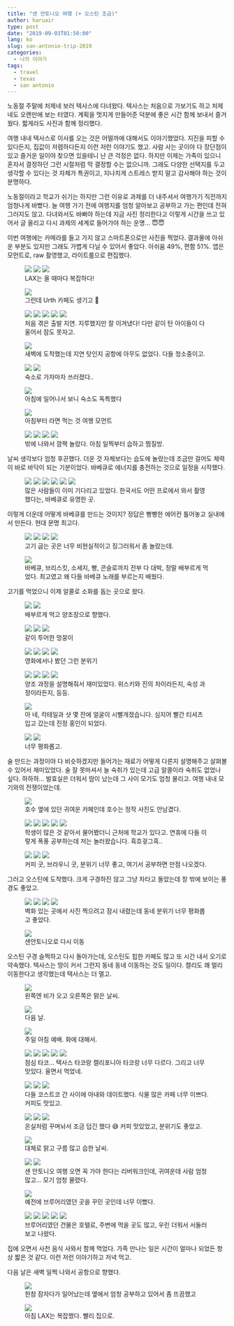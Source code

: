 ```yaml
---
title: "샌 안토니오 여행 (+ 오스틴 조금)"
author: haruair
type: post
date: "2019-09-03T01:50:00"
lang: ko
slug: san-antonio-trip-2019
categories:
  - 나의 이야기
tags:
  - travel
  - texas
  - san antonio
---
```


노동절 주말에 처제네 보러 텍사스에 다녀왔다. 텍사스는 처음으로 가보기도 하고 처제네도 오랜만에 보는 터였다. 계획을 멋지게 만들어준 덕분에 좋은 시간 함께 보내서 즐거웠다. 짧게라도 사진과 함께 정리했다.

여행 내내 텍사스로 이사를 오는 것은 어떨까에 대해서도 이야기했었다. 지진을 피할 수 있다든지, 집값이 저렴하다든지 이런 저런 이야기도 했고. 사람 사는 곳이야 다 장단점이 있고 즐거운 일이야 찾으면 있을테니 난 큰 걱정은 없다. 하지만 이제는 가족이 있으니 혼자서 결정하던 그런 시절처럼 막 결정할 수는 없으니까. 그래도 다양한 선택지를 두고 생각할 수 있다는 것 자체가 특권이고, 지나치게 스트레스 받지 말고 감사해야 하는 것이 분명하다.

노동절이라고 학교가 쉬기는 하지만 그런 이유로 과제를 더 내주셔서 여행가기 직전까지 엄청나게 바빴다. 늘 여행 가기 전에 여행지를 엄청 알아보고 공부하고 가는 편인데 전혀 그러지도 않고. 다녀와서도 바뻐야 하는데 지금 사진 정리한다고 이렇게 시간을 쓰고 있어서 글 올리고 다시 과제의 세계로 들어가야 하는 운명... 😇😇

이번 여행에는 카메라를 들고 가지 않고 스마트폰으로만 사진을 찍었다. 결과물에 아쉬운 부분도 있지만 그래도 가볍게 다닐 수 있어서 좋았다. 아쉬움 49%, 편함 51%. 앱은 모먼트로, raw 촬영했고, 라이트룸으로 편집했다.

<figure class="wide">

<img src="https://live.staticflickr.com/65535/48672674882_dc0054a1e5_o.jpg" loading="lazy" />

<img src="https://live.staticflickr.com/65535/48672679487_40997f11fa_o.jpg" loading="lazy" />

<img src="https://live.staticflickr.com/65535/48672151958_735ec3525f_o.jpg" loading="lazy" />

<figcaption>LAX는 올 때마다 복잡하다!</figcaption>
</figure>

<figure class="wide">

<img src="https://live.staticflickr.com/65535/48672155598_73ed7035cd_o.jpg" loading="lazy" />

<figcaption>그런데 Urth 카페도 생기고 🥰</figcaption>
</figure>

<figure class="wide">

<img src="https://live.staticflickr.com/65535/48672505936_3c2cf1bbec_o.jpg" loading="lazy" />

<img src="https://live.staticflickr.com/65535/48672679802_a9aac633c1_o.jpg" loading="lazy" />

<img src="https://live.staticflickr.com/65535/48672170723_6f2c5f1395_o.jpg" loading="lazy" />

<img src="https://live.staticflickr.com/65535/48672500351_32f1db079f_o.jpg" loading="lazy" />

<img src="https://live.staticflickr.com/65535/48672154223_eebd48abcb_o.jpg" loading="lazy" />

<figcaption>처음 겪은 출발 지연. 지루했지만 잘 이겨냈다! 다만 같이 탄 아이들이 다 울어서 잠도 못자고.</figcaption>
</figure>


<figure class="wide">

<img src="https://live.staticflickr.com/65535/48672497206_2cfd829747_o.jpg" loading="lazy" />

<figcaption>새벽에 도착했는데 지연 탓인지 공항에 아무도 없었다. 다들 청소중이고.</figcaption>
</figure>

<figure class="wide">

<img src="https://live.staticflickr.com/65535/48672162458_5f48a08534_o.jpg" loading="lazy" />

<img src="https://live.staticflickr.com/65535/48672497951_f1f80ac438_o.jpg" loading="lazy" />

<figcaption>숙소로 가자마자 쓰러졌다..</figcaption>
</figure>

<figure class="wide">

<img src="https://live.staticflickr.com/65535/48672169798_af0b7b7b25_o.jpg" loading="lazy" />

<figcaption>아침에 일어나서 보니 숙소도 독특했다</figcaption>
</figure>


<figure class="wide">

<img src="https://live.staticflickr.com/65535/48672496311_d2690778d9_o.jpg" loading="lazy" />

<figcaption>아침부터 라면 먹는 것 여행 모먼트</figcaption>
</figure>

<figure class="wide">

<img src="https://live.staticflickr.com/65535/48672670527_192f9bb4a7_o.jpg" loading="lazy" />

<img src="https://live.staticflickr.com/65535/48672168953_94b3d8a643_o.jpg" loading="lazy" />

<img src="https://live.staticflickr.com/65535/48672164883_d7007c5007_o.jpg" loading="lazy" />

<img src="https://live.staticflickr.com/65535/48672501031_9faff8ddc3_o.jpg" loading="lazy" />

<figcaption>밖에 나와서 깜짝 놀랐다. 아침 일찍부터 습하고 찜질방.</figcaption>
</figure>

날씨 생각보다 엄청 후끈했다. 더운 것 자체보다는 습도에 놀랐는데 조금만 걸어도 체력이 바로 바닥이 되는 기분이었다. 바베큐로 에너지를 충전하는 것으로 일정을 시작했다.

<figure class="wide">

<img src="https://live.staticflickr.com/65535/48672153328_a92ae0e926_o.jpg" loading="lazy" />

<img src="https://live.staticflickr.com/65535/48672496691_eeda7ec2d4_o.jpg" loading="lazy" />

<img src="https://live.staticflickr.com/65535/48672672807_7363b6fab6_o.jpg" loading="lazy" />

<img src="https://live.staticflickr.com/65535/48672162293_244a6d37fd_o.jpg" loading="lazy" />

<img src="https://live.staticflickr.com/65535/48672681827_28aa177572_o.jpg" loading="lazy" />

<img src="https://live.staticflickr.com/65535/48672492151_22a3c528e5_o.jpg" loading="lazy" />

<figcaption>많은 사람들이 이미 기다리고 있었다. 한국서도 어떤 프로에서 와서 촬영했다는, 바베큐로 유명한 곳.</figcaption>
</figure>

이렇게 더운데 어떻게 바베큐를 만드는 것이지? 정답은 빵빵한 에어컨 틀어놓고 실내에서 만든다. 현대 문명 최고다.

<figure class="wide">

<img src="https://live.staticflickr.com/65535/48672681137_5f21c4926f_o.jpg" loading="lazy" />

<img src="https://live.staticflickr.com/65535/48672670827_7d7c189ccb_o.jpg" loading="lazy" />

<img src="https://live.staticflickr.com/65535/48672666727_c2088ae07b_o.jpg" loading="lazy" />

<img src="https://live.staticflickr.com/65535/48672159603_beb74d87aa_o.jpg" loading="lazy" />

<figcaption>고기 굽는 곳은 너무 비현실적이고 징그러워서 좀 놀랐는데.</figcaption>
</figure>

<figure class="wide">

<img src="https://live.staticflickr.com/65535/48672157163_7c30de0454_o.jpg" loading="lazy" />

<figcaption>바베큐, 브리스킷, 소세지, 빵, 콘슬로까지 전부 다 대박, 정말 배부르게 먹었다. 최고였고 왜 다들 바베큐 노래를 부르는지 배웠다.</figcaption>
</figure>

고기를 먹었으니 이제 알콜로 소화를 돕는 곳으로 왔다.

<figure class="wide">

<img src="https://live.staticflickr.com/65535/48672504071_91ffa335e7_o.jpg" loading="lazy" />

<img src="https://live.staticflickr.com/65535/48672673002_fd79775d6d_o.jpg" loading="lazy" />

<figcaption>배부르게 먹고 양조장으로 향했다. </figcaption>
</figure>

<figure class="wide">

<img src="https://live.staticflickr.com/65535/48672666022_915ca4e7a4_o.jpg" loading="lazy" />

<img src="https://live.staticflickr.com/65535/48672494221_da5e3f048b_o.jpg" loading="lazy" />

<img src="https://live.staticflickr.com/65535/48672156003_ab44053869_o.jpg" loading="lazy" />

<figcaption>같이 투어한 멍뭉이</figcaption>
</figure>

<figure class="wide">

<img src="https://live.staticflickr.com/65535/48672507241_102daefa6a_o.jpg" loading="lazy" />

<img src="https://live.staticflickr.com/65535/48672160118_67c14a4773_o.jpg" loading="lazy" />

<img src="https://live.staticflickr.com/65535/48672168768_aaf5c88fcd_o.jpg" loading="lazy" />

<img src="https://live.staticflickr.com/65535/48672500541_4f28d45461_o.jpg" loading="lazy" />

<figcaption>영화에서나 봤던 그런 분위기</figcaption>
</figure>

<figure class="wide">

<img src="https://live.staticflickr.com/65535/48672166233_3cf833ba62_o.jpg" loading="lazy" />

<img src="https://live.staticflickr.com/65535/48672674762_c0d3a45136_o.jpg" loading="lazy" />

<img src="https://live.staticflickr.com/65535/48672502206_572e618421_o.jpg" loading="lazy" />

<img src="https://live.staticflickr.com/65535/48672676802_cc5bb26b9d_o.jpg" loading="lazy" />

<figcaption>양조 과정을 설명해줘서 재미있었다. 위스키와 진의 차이라든지, 숙성 과정이라든지, 등등.</figcaption>
</figure>

<figure class="wide">

<img src="https://live.staticflickr.com/65535/48672166813_d966a49b93_o.jpg" loading="lazy" />

<figcaption>아 네, 칵테일과 샷 몇 잔에 얼굴이 시뻘개졌습니다. 심지어 빨간 티셔츠 입고 갔는데 진정 홍인이 되었다.</figcaption>
</figure>

<figure class="wide">

<img src="https://live.staticflickr.com/65535/48672169133_067641f67f_o.jpg" loading="lazy" />

<img src="https://live.staticflickr.com/65535/48672503026_d78b8b1123_o.jpg" loading="lazy" />

<figcaption>너무 평화롭고.</figcaption>
</figure>

술 만드는 과정이야 다 비슷하겠지만 들어가는 재료가 어떻게 다른지 설명해주고 살펴볼 수 있어서 재미있었다. 술 잘 못마셔서 늘 숙취가 있는데 고급 알콜이라 숙취도 없었나 싶다. 하하하... 발효실은 더워서 땀이 났는데 그 사이 모기도 엄청 물리고. 여행 내내 모기와의 전쟁이었는데.

<figure class="wide">

<img src="https://live.staticflickr.com/65535/48672496041_f7b0db23e2_o.jpg" loading="lazy" />

<figcaption>호수 옆에 있던 귀여운 카페인데 호수는 정작 사진도 안남겼다.</figcaption>
</figure>

<figure class="wide">

<img src="https://live.staticflickr.com/65535/48672677232_f347b12c83_o.jpg" loading="lazy" />

<img src="https://live.staticflickr.com/65535/48672500171_d244986e0f_o.jpg" loading="lazy" />

<img src="https://live.staticflickr.com/65535/48672673942_122875c115_o.jpg" loading="lazy" />

<img src="https://live.staticflickr.com/65535/48672674612_247d8d34b2_o.jpg" loading="lazy" />

<img src="https://live.staticflickr.com/65535/48672163503_e0357b0c58_o.jpg" loading="lazy" />

<figcaption>학생이 많은 것 같아서 물어봤더니 근처에 학교가 있다고. 연휴에 다들 이렇게 폭풍 공부하는데 저는 놀러왔습니다. 흑흐겋그흑..</figcaption>
</figure>

<figure class="wide">

<img src="https://live.staticflickr.com/65535/48672152833_ebca207177_o.jpg" loading="lazy" />

<img src="https://live.staticflickr.com/65535/48672665127_ffb35e7e40_o.jpg" loading="lazy" />

<img src="https://live.staticflickr.com/65535/48672167773_9af8db3790_o.jpg" loading="lazy" />

<figcaption>커피 굿, 브라우니 굿, 분위기 너무 좋고, 여기서 공부하면 만점 나오겠다.</figcaption>
</figure>

그러고 오스틴에 도착했다. 크게 구경하진 않고 그냥 차타고 돌았는데 창 밖에 보이는 풍경도 좋았고.

<figure class="wide">

<img src="https://live.staticflickr.com/65535/48672155388_a3803db5c7_o.jpg" loading="lazy" />

<img src="https://live.staticflickr.com/65535/48672156593_5f28df1563_o.jpg" loading="lazy" />

<img src="https://live.staticflickr.com/65535/48672671162_2dfe9541ba_o.jpg" loading="lazy" />

<img src="https://live.staticflickr.com/65535/48672163898_77e0baecfc_o.jpg" loading="lazy" />

<figcaption>벽화 있는 곳에서 사진 찍으려고 잠시 내렸는데 동네 분위기 너무 평화롭고 좋았다.</figcaption>
</figure>


<figure class="wide">

<img src="https://live.staticflickr.com/65535/48672164713_6919f11a5b_o.jpg" loading="lazy" />

<figcaption>샌안토니오로 다시 이동</figcaption>
</figure>

오스틴 구경 슬쩍하고 다시 돌아가는데, 오스틴도 힙한 카페도 많고 또 시간 내서 오기로 약속했다. 텍사스는 땅이 커서 그런지 동네 동네 이동하는 것도 일이다. 캘리도 꽤 멀리 이동한다고 생각했는데 텍사스는 더 멀고.

<figure class="wide">

<img src="https://live.staticflickr.com/65535/48672153513_9b25f2ac48_o.jpg" loading="lazy" />

<figcaption>왼쪽엔 비가 오고 오른쪽은 맑은 날씨.</figcaption>
</figure>

<figure class="wide">

<img src="https://live.staticflickr.com/65535/48672677657_0307fd91a4_o.jpg" loading="lazy" />

<figcaption>다음 날.</figcaption>
</figure>

<figure class="wide">

<img src="https://live.staticflickr.com/65535/48672170353_263a492ea6_o.jpg" loading="lazy" />

<figcaption>주일 아침 예배. 화에 대해서.</figcaption>
</figure>


<figure class="wide">

<img src="https://live.staticflickr.com/65535/48672165248_330bd92a5f_o.jpg" loading="lazy" />

<img src="https://live.staticflickr.com/65535/48672499971_ab2ae8cde5_o.jpg" loading="lazy" />

<img src="https://live.staticflickr.com/65535/48672678167_06172a68bb_o.jpg" loading="lazy" />

<img src="https://live.staticflickr.com/65535/48672670437_b8c5587173_o.jpg" loading="lazy" />

<img src="https://live.staticflickr.com/65535/48672675982_071b406427_o.jpg" loading="lazy" />


<figcaption>점심 타코... 택사스 타코랑 캘리포니아 타코랑 너무 다르다. 그리고 너무 맛있다. 울면서 먹었네.</figcaption>
</figure>

<figure class="wide">

<img src="https://live.staticflickr.com/65535/48672170233_6ef3b0bd46_o.jpg" loading="lazy" />

<img src="https://live.staticflickr.com/65535/48672155023_bceff224a1_o.jpg" loading="lazy" />

<img src="https://live.staticflickr.com/65535/48672497696_fb00ca938d_o.jpg" loading="lazy" />

<figcaption>다들 코스트코 간 사이에 아내와 데이트했다. 식물 많은 카페 너무 이쁘다. 커피도 맛있고.</figcaption>
</figure>

<figure class="wide">

<img src="https://live.staticflickr.com/65535/48672490556_5b17038586_o.jpg" loading="lazy" />

<img src="https://live.staticflickr.com/65535/48672166038_b7e9c8f142_o.jpg" loading="lazy" />

<img src="https://live.staticflickr.com/65535/48672498391_daedfe2ff3_o.jpg" loading="lazy" />

<figcaption>온실처럼 꾸며놔서 조금 덥긴 했다 😅 커피 맛있었고, 분위기도 좋았고.</figcaption>
</figure>

<figure class="wide">

<img src="https://live.staticflickr.com/65535/48672166588_fdd72c2082_o.jpg" loading="lazy" />

<figcaption>대체로 맑고 구름 많고 습한 날씨.</figcaption>
</figure>

<figure class="wide">

<img src="https://live.staticflickr.com/65535/48672158048_481b022304_o.jpg" loading="lazy" />

<img src="https://live.staticflickr.com/65535/48672664462_95fa661b13_o.jpg" loading="lazy" />

<figcaption>샌 안토니오 여행 오면 꼭 가야 한다는 리버워크인데, 귀여운데 사람 엄청 많고... 모기 엄청 물렸다.</figcaption>
</figure>


<figure class="wide">

<img src="https://live.staticflickr.com/65535/48672675842_0818448e3c_o.jpg" loading="lazy" />

<figcaption>예전에 브루어리였던 곳을 꾸민 곳인데 너무 이뻤다.</figcaption>
</figure>

<figure class="wide">

<img src="https://live.staticflickr.com/65535/48672492751_969ae4d4bd_o.jpg" loading="lazy" />

<img src="https://live.staticflickr.com/65535/48672156293_efcce4e9ef_o.jpg" loading="lazy" />

<img src="https://live.staticflickr.com/65535/48672672402_1b411b9c40_o.jpg" loading="lazy" />

<img src="https://live.staticflickr.com/65535/48672506281_700dbc3797_o.jpg" loading="lazy" />

<img src="https://live.staticflickr.com/65535/48672506991_ecf8470fc6_o.jpg" loading="lazy" />

<figcaption>브루어리였던 건물은 호텔로, 주변에 먹을 곳도 많고, 우린 더워서 서둘러 보고 나왔다.</figcaption>
</figure>

집에 오면서 사천 음식 사와서 함께 먹었다. 가족 만나는 일은 시간이 얼마나 되었든 항상 짧은 것 같다. 이런 저런 이야기하고 저녁 먹고.

다음 날은 새벽 일찍 나와서 공항으로 향했다.

<figure class="wide">

<img src="https://live.staticflickr.com/65535/48672668832_8d7b0e1b71_o.jpg" loading="lazy" />

<figcaption>한참 잠자다가 일어났는데 옆에서 엄청 공부하고 있어서 좀 뜨끔했고</figcaption>
</figure>

<figure class="wide">

<img src="https://live.staticflickr.com/65535/48672664762_7e18166a85_o.jpg" loading="lazy" />

<figcaption>아침 LAX는 복잡했다. 빨리 집으로.</figcaption>
</figure>
